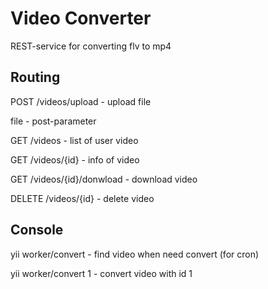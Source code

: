 Video Converter
===========================

REST-service for converting flv to mp4

Routing
-------------------

POST /videos/upload - upload file

file - post-parameter

GET /videos - list of user video

GET /videos/{id} - info of video

GET /videos/{id}/donwload - download video

DELETE /videos/{id} - delete video


Console
-------------------
yii worker/convert - find video when need convert (for cron)

yii worker/convert 1 - convert video with id 1
